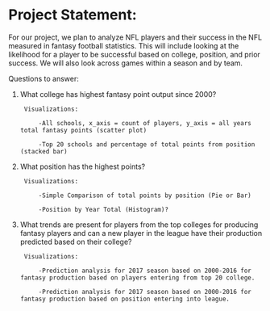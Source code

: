 # Project Statement:

For our project, we plan to analyze NFL players and their success in the NFL measured in fantasy football statistics. This will include looking at the likelihood for a player to be successful based on college, position, and prior success. We will also look across games within a season and by team.

Questions to answer:

1. What college has highest fantasy point output since 2000?
        
        Visualizations: 
        
            -All schools, x_axis = count of players, y_axis = all years total fantasy points (scatter plot)
            
            -Top 20 schools and percentage of total points from position (stacked bar)
            
2. What position has the highest points?

        Visualizations:
            
            -Simple Comparison of total points by position (Pie or Bar)
            
            -Position by Year Total (Histogram)?
            
3. What trends are present for players from the top colleges for producing fantasy players and can a new player in the league have their production predicted based on their college?

        Visualizations:
        
            -Prediction analysis for 2017 season based on 2000-2016 for fantasy production based on players entering from top 20 college.
            
            -Prediction analysis for 2017 season based on 2000-2016 for fantasy production based on position entering into league.

